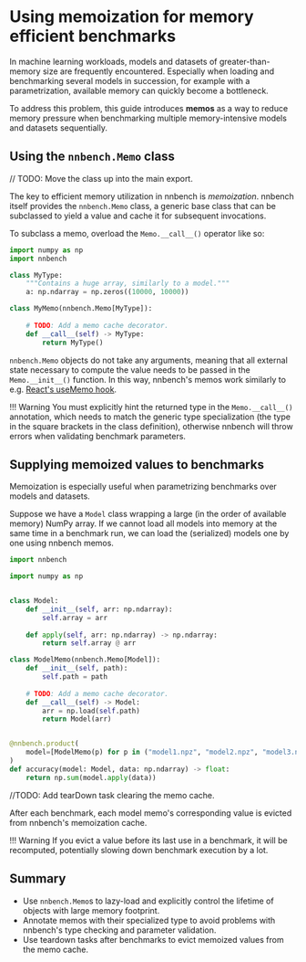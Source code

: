 # Using memoization for memory efficient benchmarks

In machine learning workloads, models and datasets of greater-than-memory size are frequently encountered.
Especially when loading and benchmarking several models in succession, for example with a parametrization, available memory can quickly become a bottleneck.

To address this problem, this guide introduces **memos** as a way to reduce memory pressure when benchmarking multiple memory-intensive models and datasets sequentially.

## Using the `nnbench.Memo` class
// TODO: Move the class up into the main export.

The key to efficient memory utilization in nnbench is _memoization_.
nnbench itself provides the `nnbench.Memo` class, a generic base class that can be subclassed to yield a value and cache it for subsequent invocations.

To subclass a memo, overload the `Memo.__call__()` operator like so:

```python
import numpy as np
import nnbench

class MyType:
    """Contains a huge array, similarly to a model."""
    a: np.ndarray = np.zeros((10000, 10000))

class MyMemo(nnbench.Memo[MyType]):
    
    # TODO: Add a memo cache decorator.
    def __call__(self) -> MyType:
        return MyType()
```

`nnbench.Memo` objects do not take any arguments, meaning that all external state necessary to compute the value needs to be passed in the `Memo.__init__()` function.
In this way, nnbench's memos work similarly to e.g. [React's useMemo hook](https://react.dev/reference/react/useMemo).

!!! Warning
    You must explicitly hint the returned type in the `Memo.__call__()` annotation, which needs to match the generic type specialization (the type in the square brackets in the class definition),
    otherwise nnbench will throw errors when validating benchmark parameters.

## Supplying memoized values to benchmarks

Memoization is especially useful when parametrizing benchmarks over models and datasets.

Suppose we have a `Model` class wrapping a large (in the order of available memory) NumPy array.
If we cannot load all models into memory at the same time in a benchmark run, we can load the (serialized) models one by one using nnbench memos.

```python
import nnbench

import numpy as np


class Model:
    def __init__(self, arr: np.ndarray):
        self.array = arr
    
    def apply(self, arr: np.ndarray) -> np.ndarray:
        return self.array @ arr

class ModelMemo(nnbench.Memo[Model]):
    def __init__(self, path):
        self.path = path
    
    # TODO: Add a memo cache decorator.
    def __call__(self) -> Model:
        arr = np.load(self.path)
        return Model(arr)


@nnbench.product(
    model=[ModelMemo(p) for p in ("model1.npz", "model2.npz", "model3.npz")]
)
def accuracy(model: Model, data: np.ndarray) -> float:
    return np.sum(model.apply(data))
```

//TODO: Add tearDown task clearing the memo cache.

After each benchmark, each model memo's corresponding value is evicted from nnbench's memoization cache.

!!! Warning
    If you evict a value before its last use in a benchmark, it will be recomputed, potentially slowing down benchmark execution by a lot.

## Summary

- Use `nnbench.Memo`s to lazy-load and explicitly control the lifetime of objects with large memory footprint.
- Annotate memos with their specialized type to avoid problems with nnbench's type checking and parameter validation. 
- Use teardown tasks after benchmarks to evict memoized values from the memo cache.
